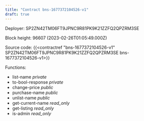 ```yaml
---
title: "Contract bns-1677372104526-v1"
draft: true
---
```

Deployer: SP2ZN42TM06FT9JPNC9R81PK9K21ZZFQ2QPZRM3SE


 



Block height: 96607 (2023-02-26T01:05:49.000Z)

Source code: {{<contractref "bns-1677372104526-v1" SP2ZN42TM06FT9JPNC9R81PK9K21ZZFQ2QPZRM3SE bns-1677372104526-v1>}}

Functions:

* list-name _private_
* to-bool-response _private_
* change-price _public_
* purchase-name _public_
* unlist-name _public_
* get-current-name _read_only_
* get-listing _read_only_
* is-admin _read_only_
